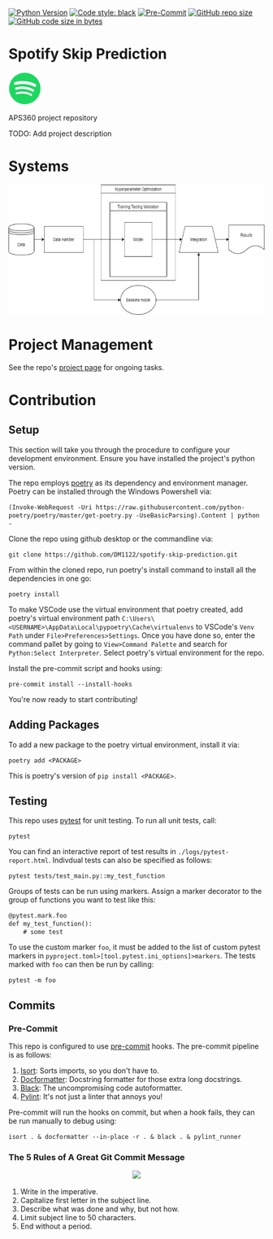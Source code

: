 [![Python Version](https://img.shields.io/badge/python-3.7-blue.svg)](https://www.python.org/downloads/)
[![Code style: black](https://img.shields.io/badge/code%20style-black-000000.svg)](https://github.com/psf/black)
[![Pre-Commit](https://img.shields.io/badge/pre--commit-enabled-brightgreen?logo=pre-commit&logoColor=white)](https://pre-commit.com/)
[![GitHub repo size](https://img.shields.io/github/repo-size/DM1122/spotify-skip-prediction)](https://github.com/DM1122/spotify-skip-prediction)
[![GitHub code size in bytes](https://img.shields.io/github/languages/code-size/DM1122/spotify-skip-prediction)](https://github.com/DM1122/spotify-skip-prediction)

# Spotify Skip Prediction
<p align="left"><img src="img/spotify-logo.png" height="64"></p>
APS360 project repository

TODO: Add project description

# Systems
<p align="center"><img src="img/system-diagram.png" height="256"></p>

# Project Management
See the repo's [project page](https://github.com/DM1122/spotify-skip-prediction/projects/1) for ongoing tasks.

# Contribution
## Setup
This section will take you through the procedure to configure your development environment. Ensure you have installed the project's python version.

The repo employs [poetry](https://python-poetry.org/) as its dependency and environment manager. Poetry can be installed through the Windows Powershell via:
```
(Invoke-WebRequest -Uri https://raw.githubusercontent.com/python-poetry/poetry/master/get-poetry.py -UseBasicParsing).Content | python -
```

Clone the repo using github desktop or the commandline via:

```
git clone https://github.com/DM1122/spotify-skip-prediction.git
```

From within the cloned repo, run poetry's install command to install all the dependencies in one go:
```
poetry install
```

To make VSCode use the virtual environment that poetry created, add poetry's virtual environment path `C:\Users\<USERNAME>\AppData\Local\pypoetry\Cache\virtualenvs` to VSCode's `Venv Path` under `File>Preferences>Settings`. Once you have done so, enter the command pallet by going to `View>Command Palette` and search for `Python:Select Interpreter`. Select poetry's virtual environment for the repo.

Install the pre-commit script and hooks using:
```
pre-commit install --install-hooks
```

You're now ready to start contributing!

## Adding Packages
To add a new package to the poetry virtual environment, install it via:
```
poetry add <PACKAGE>
```
This is poetry's version of `pip install <PACKAGE>`.


## Testing
This repo uses [pytest](https://docs.pytest.org/en/6.2.x/) for unit testing. To run all unit tests, call:

```
pytest
```

You can find an interactive report of test results in `./logs/pytest-report.html`. Indivdual tests can also be specified as follows:
```
pytest tests/test_main.py::my_test_function
```

Groups of tests can be run using markers. Assign a marker decorator to the group of functions you want to test like this:

```
@pytest.mark.foo
def my_test_function():
    # some test
```

To use the custom marker `foo`, it must be added to the list of custom pytest markers in `pyproject.toml>[tool.pytest.ini_options]>markers`. The tests marked with `foo` can then be run by calling:
```
pytest -m foo
```


## Commits
### Pre-Commit
This repo is configured to use [pre-commit](https://pre-commit.com/) hooks. The pre-commit pipeline is as follows:

1. [Isort](https://pycqa.github.io/isort/): Sorts imports, so you don't have to.
1. [Docformatter](https://github.com/myint/docformatter): Docstring formatter for those extra long docstrings.
1. [Black](https://black.readthedocs.io/en/stable/): The uncompromising code autoformatter.
1. [Pylint](https://github.com/pycqa/pylint): It's not just a linter that annoys you!

Pre-commit will run the hooks on commit, but when a hook fails, they can be run manually to debug using:

```
isort . & docformatter --in-place -r . & black . & pylint_runner
```

### The 5 Rules of A Great Git Commit Message
<p align="center"><img src="https://imgs.xkcd.com/comics/git_commit.png" height=200"></p>

1. Write in the imperative.
1. Capitalize first letter in the subject line.
1. Describe what was done and why, but not how.
1. Limit subject line to 50 characters.
1. End without a period.




